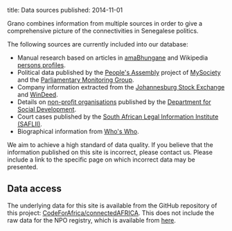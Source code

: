 title: Data sources
published: 2014-11-01

Grano combines information from multiple sources in order to give a comprehensive picture of the connectivities in Senegalese politics.

The following sources are currently included into our database:

* Manual research based on articles in [amaBhungane](http://www.amabhungane.co.za/) and Wikipedia [persons profiles](https://en.wikipedia.org/wiki/List_of_South_African_politicians).
* Political data published by the [People's Assembly](http://www.pa.org.za/) project of [MySociety](http://mysociety.org) and the [Parliamentary Monitoring Group](http://pmg.org.za).
* Company information extracted from the [Johannesburg Stock Exchange](http://jse.co.za) and [WinDeed](http://www.windeed.co.za/about-us/).
* Details on [non-profit organisations](http://www.npo.gov.za/) published by the [Department for Social Development](http://www.dsd.gov.za/npo/).
* Court cases published by the [South African Legal Information Institute (SAFLII)](http://saflii.org/).
* Biographical information from [Who's Who](http://whoswho.co.za).

We aim to achieve a high standard of data quality. If you believe that the information published on this site is incorrect, please contact us. Please include a link to the specific page on which incorrect data may be presented.

## Data access

The underlying data for this site is available from the GitHub repository of this project: [CodeForAfrica/connectedAFRICA](https://github.com/CodeForAfrica/connectedAFRICA/tree/master/data). This does not include the raw data for the NPO registry, which is available from [here](http://opendatalabs.org/sa/).
